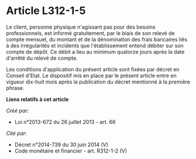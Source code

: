 # Article L312-1-5

Le client, personne physique n'agissant pas pour des besoins professionnels, est informé gratuitement, par le biais de son
relevé de compte mensuel, du montant et de la dénomination des frais bancaires liés à des irrégularités et incidents que
l'établissement entend débiter sur son compte de dépôt. Ce débit a lieu au minimum quatorze jours après la date d'arrêté du
relevé de compte.

Les conditions d'application du présent article sont fixées par décret en Conseil d'Etat. Le dispositif mis en place par le
présent article entre en vigueur dix-huit mois après la publication du décret mentionné à la première phrase.

**Liens relatifs à cet article**

_Créé par_:

  - Loi n°2013-672 du 26 juillet 2013 - art. 66

_Cité par_:

  - Décret n°2014-739 du 30 juin 2014 (V)
  - Code monétaire et financier - art. R312-1-2 (V)
